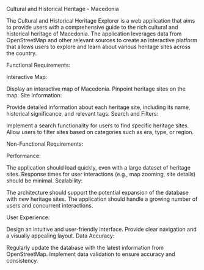 Cultural and Historical Heritage - Macedonia

The Cultural and Historical Heritage Explorer is a web application that aims to provide users with a comprehensive guide to the rich cultural and historical heritage of Macedonia. The application leverages data from OpenStreetMap and other relevant sources to create an interactive platform that allows users to explore and learn about various heritage sites across the country.

Functional Requirements:

Interactive Map:

Display an interactive map of Macedonia.
Pinpoint heritage sites on the map.
Site Information:

Provide detailed information about each heritage site, including its name, historical significance, and relevant tags.
Search and Filters:

Implement a search functionality for users to find specific heritage sites.
Allow users to filter sites based on categories such as era, type, or region.

Non-Functional Requirements:

Performance:

The application should load quickly, even with a large dataset of heritage sites.
Response times for user interactions (e.g., map zooming, site details) should be minimal.
Scalability:

The architecture should support the potential expansion of the database with new heritage sites.
The application should handle a growing number of users and concurrent interactions.

User Experience:

Design an intuitive and user-friendly interface.
Provide clear navigation and a visually appealing layout.
Data Accuracy:

Regularly update the database with the latest information from OpenStreetMap.
Implement data validation to ensure accuracy and consistency.




